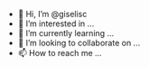 - 👋 Hi, I’m @giselisc
- 👀 I’m interested in ...
- 🌱 I’m currently learning ...
- 💞️ I’m looking to collaborate on ...
- 📫 How to reach me ...

<!---
giselisc/giselisc is a ✨ special ✨ repository because its `README.md` (this file) appears on your GitHub profile.
You can click the Preview link to take a look at your changes.
--->
